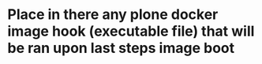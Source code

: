 # Place in there any plone docker image hook (executable file) that will be ran upon last steps image boot
